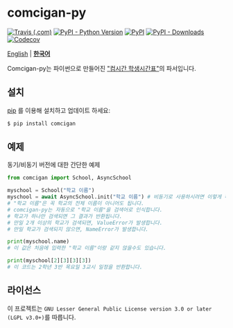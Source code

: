 # comcigan-py
[![Travis (.com)](https://img.shields.io/travis/com/Team-IF/comcigan-py?logo=travis&style=flat-square)](https://www.travis-ci.com/github/Team-IF/comcigan-py) [![PyPI - Python Version](https://img.shields.io/pypi/pyversions/comcigan?logo=python&style=flat-square)](https://pypi.org/project/comcigan/) [![PyPI](https://img.shields.io/pypi/v/comcigan?logo=python&style=flat-square)](https://pypi.org/project/comcigan/) [![PyPI - Downloads](https://img.shields.io/pypi/dm/comcigan?style=flat-square)](https://pypi.org/project/comcigan/) [![Codecov](https://img.shields.io/codecov/c/github/Team-IF/comcigan-py?logo=codecov&style=flat-square)](https://app.codecov.io/gh/Team-IF/comcigan-py) 

[English](./README.md)  |  [**한국어**](./README.ko.md)

Comcigan-py는 파이썬으로 만들어진 ["컴시간 학생시간표"](http://컴시간학생.kr)의 파서입니다.
## 설치
[pip](https://pip.pypa.io/en/stable/quickstart/) 를 이용해 설치하고 업데이트 하세요:
```sh
$ pip install comcigan
```
## 예제
동기/비동기 버전에 대한 간단한 예제
```python
from comcigan import School, AsyncSchool

myschool = School("학교 이름")
myschool = await AsyncSchool.init("학교 이름") # 비동기로 사용하시려면 이렇게 하세요
# "학교 이름"은 꼭 학교의 전체 이름이 아니어도 됩니다.
# comcigan-py는 자동으로 "학교 이름"을 검색어로 인식합니다.
# 학교가 하나만 검색되면 그 결과가 반환됩니다.
# 만일 2개 이상의 학교가 검색되면, ValueError가 발생합니다.
# 만일 학교가 검색되지 않으면, NameError가 발생합니다.

print(myschool.name)
# 이 값은 처음에 입력한 "학교 이름"이랑 같지 않을수도 있습니다.

print(myschool[2][3][3][3])
# 이 코드는 2학년 3반 목요일 3교시 일정을 반환합니다.
```

## 라이선스
이 프로젝트는 `GNU Lesser General Public License version 3.0 or later (LGPL v3.0+)`를 따릅니다.
